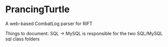 # PrancingTurtle
A web-based CombatLog parser for RIFT

Things to document:
SQL -> MySQL is responsible for the two SQL/MySQL sql class folders
